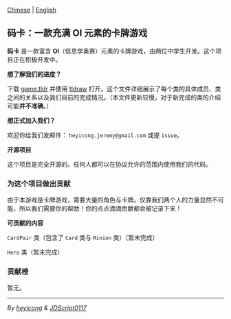 [Chinese](https://github.com/JeremyHe1209/ByteBlitz/blob/main/README.md) | [English](https://github.com/JeremyHe1209/ByteBlitz/blob/main/README-en.md)

## 码卡：一款充满 OI 元素的卡牌游戏

**码卡** 是一款富含 **OI**（信息学奥赛）元素的卡牌游戏，由两位中学生开发。这个项目正在积极开发中。

**想了解我们的进度？**

下载 [game.tldr](https://raw.githubusercontent.com/JeremyHe1209/ByteBlitz/main/game.tldr) 并使用 [tldraw](https://www.tldraw.com) 打开。这个文件详细展示了每个类的具体成员、类之间的关系以及我们目前的完成情况。（本文件更新较慢，对于新完成的类的介绍可能**并不准确**。）

**想正式加入我们？**

欢迎你给我们发邮件： ``heyicong.jeremy@gmail.com`` 或提 ``issue``。

**开源项目**

这个项目是完全开源的。任何人都可以在协议允许的范围内使用我们的代码。

### 为这个项目做出贡献

由于本游戏是卡牌游戏，需要大量的角色与卡牌。仅靠我们两个人的力量显然不可能，所以我们需要你的帮助！你的点点滴滴贡献都会被记录下来！

**可贡献的内容**

``CardPair`` 类（包含了 ``Card`` 类与 ``Minion`` 类）（暂未完成）

``Hero`` 类（暂未完成）



### 贡献榜

暂无。

---

_By [heyicong](https://www.luogu.com.cn/user/725640) & [JDScript0117](https://www.luogu.com.cn/user/910593)_